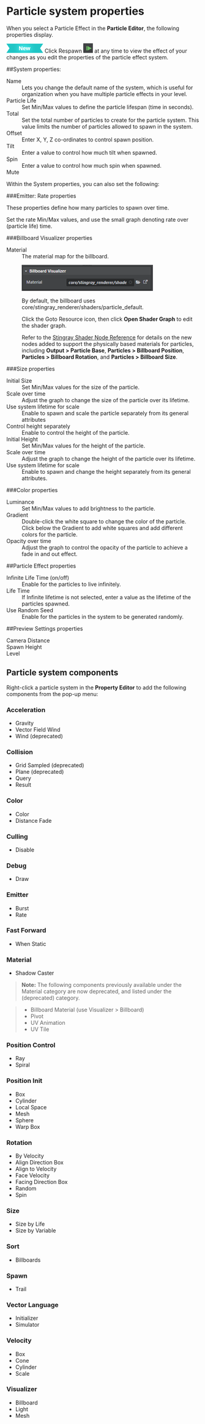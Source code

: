 # Particle system properties

When you select a Particle Effect in the **Particle Editor**, the following properties display.

[![NEW](../images/new.png "What else is new in v1.7?")](../release_notes/readme_1.7.html) Click Respawn ![](../images/icon_particle_respawn.png) at any time to view the effect of your changes as you edit the properties of the particle effect system.

##System properties:
<dl>
<dt>Name</dt><dd>Lets you change the default name of the system, which is useful for organization when you have multiple particle effects in your level.</dd>
<dt>Particle Life </dt>
<dd>Set Min/Max values to define the particle lifespan (time in seconds).</dd>
<dt>Total</dt>
<dd>Set the total number of particles to create for the particle system. This value limits the number of particles allowed to spawn in the system.</dd>
<dt>Offset</dt>
<dd>Enter X, Y, Z co-ordinates to control spawn position.</dd>
<dt>Tilt</dt>
<dd>Enter a value to control how much tilt when spawned.  </dd>
<dt>Spin</dt>
<dd>Enter a value to control how much spin when spawned.  </dd>
<dt>Mute</dt>
</dl>

Within the System properties, you can also set the following:

###Emitter: Rate properties

These properties define how many particles to spawn over time.

Set the rate Min/Max values, and use the small graph denoting rate over (particle life) time.

###Billboard Visualizer properties

<dl>
<dt>Material</dt><dd>The material map for the billboard.

![](../images/billboard_visualizer.png)

By default, the billboard uses core/stingray_renderer/shaders/particle_default.

Click the Goto Resource icon, then click **Open Shader Graph** to edit the shader graph.

Refer to the [Stingray Shader Node Reference](../../shaders_ref/index.html) for details on the new nodes added to support the physically based materials for particles, including **Output > Particle Base**, **Particles > Billboard Position**, **Particles > Billboard Rotation**, and **Particles > Billboard Size**.
</dd>

</dl>

###Size properties
<dl>
<dt>Initial Size</dt>
<dd>Set Min/Max values for the size of the particle.</dd>
<dt>Scale over time</dt>
<dd>Adjust the graph to change the size of the particle over its lifetime.</dd>
<dt>Use system lifetime for scale</dt>
<dd>Enable to spawn and scale the particle separately from its general attributes</dd>
<dt>Control height separately</dt>
<dd>Enable to control the height of the particle.</dd>
<dt>Initial Height </dt>
<dd>Set Min/Max values for the height of the particle.</dd>
<dt>Scale over time</dt>
<dd>Adjust the graph to change the height of the particle over its lifetime.</dd>
<dt>Use system lifetime for scale</dt>
<dd>Enable to spawn and change the height separately from its general attributes.</dd>
</dl>


###Color properties

<dl>
<dt>Luminance</dt>
<dd>Set Min/Max values to add brightness to the particle.</dd>
<dt>Gradient</dt>
<dd>Double-click the white square to change the color of the particle. Click below the Gradient to add white squares and add different colors for the particle.</dd>
<dt>Opacity over time</dt>
<dd>Adjust the graph to control the opacity of the particle to achieve a fade in and out effect.</dd>
</dl>


##Particle Effect properties

<dl>
<dt>Infinite Life Time (on/off)</dt>
<dd>Enable for the particles to live infinitely.</dd>
<dt>Life Time</dt>
<dd>If Infinite lifetime is not selected, enter a value as the lifetime of the particles spawned.</dd>
<dt>Use Random Seed</dt>
<dd>Enable for the particles in the system to be generated randomly.</dd>
</dl>

##Preview Settings properties

<dl>

<dt>Camera Distance</dt>
<dt>Spawn Height</dt>
<dt>Level</dt>

</dl>

## Particle system components

Right-click a particle system in the **Property Editor** to add the following components from the pop-up menu:

### Acceleration
- Gravity
- Vector Field Wind
- Wind (deprecated)

### Collision
- Grid Sampled (deprecated)
- Plane (deprecated)
- Query
- Result

### Color
- Color
- Distance Fade

### Culling
- Disable

### Debug
- Draw

### Emitter
- Burst
- Rate

### Fast Forward
- When Static

### Material

- Shadow Caster

> **Note:** The following components previously available under the Material category are now deprecated, and listed under the (deprecated) category.

> - Billboard Material (use Visualizer > Billboard)
> - Pivot
> - UV Animation
> - UV Tile

### Position Control
- Ray
- Spiral

### Position Init
- Box
- Cylinder
- Local Space
- Mesh
- Sphere
- Warp Box

### Rotation
- By Velocity
- Align Direction Box
- Align to Velocity
- Face Velocity
- Facing Direction Box
- Random
- Spin

### Size
- Size by Life
- Size by Variable

### Sort
- Billboards

### Spawn
- Trail

### Vector Language
- Initializer
- Simulator

### Velocity
- Box
- Cone
- Cylinder
- Scale

### Visualizer
- Billboard
- Light
- Mesh
